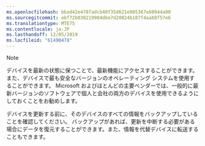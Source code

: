 ```yaml
---
ms.openlocfilehash: bbad42e478fadcb40f35d621e805367e60944a00
ms.sourcegitcommit: ebf72b038219904d6e7d20024b107f4aa68f57e6
ms.translationtype: MTE75
ms.contentlocale: ja-JP
ms.lasthandoff: 12/05/2019
ms.locfileid: "61490478"
---
```

  > [!NOTE]
  > デバイスを最新の状態に保つことで、最新機能にアクセスすることができます。また、デバイスで最も安全なバージョンのオペレーティング システムを使用することができます。 Microsoft およびほとんどの主要ベンダーでは、一般的に最新バージョンのソフトウェアで個人と会社の両方のデバイスを使用できるようにしておくことをお勧めします。

デバイスを更新する前に、そのデバイスのすべての情報をバックアップしていることを確認してください。 バックアップがあれば、更新を中断する必要がある場合にデータを復元することができます。また、情報を代替デバイスに転送することもできます。 
